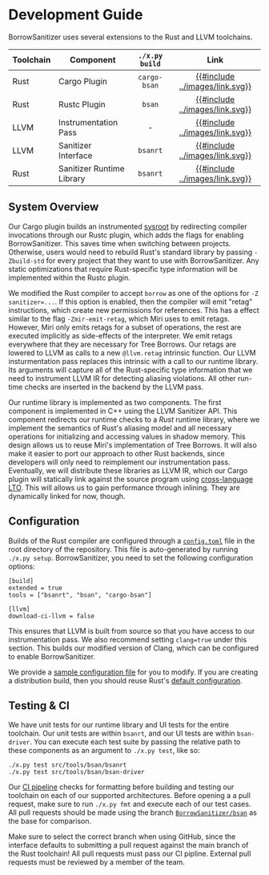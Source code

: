 # Development Guide
BorrowSanitizer uses several extensions to the Rust and LLVM toolchains.

| Toolchain | Component                  |`./x.py build` | Link |
|-----------|----------------------------|:-----:|:----:|
| Rust      | Cargo Plugin               | `cargo-bsan` | [{{#include ../images/link.svg}}](https://github.com/BorrowSanitizer/rust/tree/bsan/src/tools/bsan/bsan-driver/cargo-bsan)     |
| Rust      | Rustc Plugin               | `bsan` |[{{#include ../images/link.svg}}](https://github.com/BorrowSanitizer/rust/tree/bsan/src/tools/bsan/bsan-driver/)     |
| LLVM      | Instrumentation Pass       | - |[{{#include ../images/link.svg}}](https://github.com/BorrowSanitizer/llvm-project/blob/bsan/llvm/lib/Transforms/Instrumentation/BorrowSanitizer.cpp)     |
| LLVM      | Sanitizer Interface        |`bsanrt` |[{{#include ../images/link.svg}}](https://github.com/BorrowSanitizer/llvm-project/tree/bsan/compiler-rt/lib/bsan)      |
| Rust    | Sanitizer Runtime Library  |`bsanrt` |[{{#include ../images/link.svg}}](https://github.com/BorrowSanitizer/rust/tree/bsan/src/tools/bsan/bsanrt)      |

## System Overview
Our Cargo plugin builds an instrumented [sysroot](https://rustc-dev-guide.rust-lang.org/building/bootstrapping/what-bootstrapping-does.html?highlight=sysroot#what-is-a-sysroot) by redirecting compiler invocations through our Rustc plugin, which adds the flags for enabling BorrowSanitizer. This saves time when switching between projects. Otherwise, users would need to rebuild Rust's standard library by passing `-Zbuild-std` for every project that they want to use with BorrowSanitizer. Any static optimizations that require Rust-specific type information will be implemented within the Rustc plugin. 

We modified the Rust compiler to accept `borrow` as one of the options for `-Z sanitizer=...`. If this option is enabled, then the compiler will emit "retag" instructions, which create new permissions for references. This has a  effect similar to the flag `-Zmir-emit-retag`, which Miri uses to emit retags. However, Miri only emits retags for a subset of operations, the rest are executed implicitly as side-effects of the interpreter. We emit retags everywhere that they are necessary for Tree Borrows. Our retags are lowered to LLVM as calls to a new `@llvm.retag` intrinsic function. Our LLVM insturmentation pass replaces this intrinsic with a call to our runtime library. Its arguments will capture all of the Rust-specific type information that we need to instrument LLVM IR for detecting aliasing violations. All other run-time checks are inserted in the backend by the LLVM pass. 

Our runtime library is implemented as two components. The first component is implemented in C++ using the LLVM Sanitizer API. This component redirects our runtime checks to a *Rust* runtime library, where we implement the semantics of Rust's aliasing model and all necessary operations for initializing and accessing values in shadow memory. This design allows us to reuse Miri's implementation of Tree Borrows. It will also make it easier to port our approach to other Rust backends, since developers will only need to reimplement our instrumentation pass. Eventually, we will distribute these libraries as LLVM IR, which our Cargo plugin will statically link against the source program using [cross-language LTO](https://doc.rust-lang.org/rustc/linker-plugin-lto.html). This will allows us to gain performance through inlining. They are dynamically linked for now, though.

## Configuration
Builds of the Rust compiler are configured through a [`config.toml`](https://github.com/rust-lang/rust/blob/master/config.example.toml) file in the root directory of the repository. 
This file is auto-generated by running `./x.py setup`. BorrowSanitizer, you need to set the following configuration options: 
```
[build]
extended = true
tools = ["bsanrt", "bsan", "cargo-bsan"]

[llvm]
download-ci-llvm = false
```
This ensures that LLVM is built from source so that you have access to our instrumentation pass. 
We also recommend setting `clang=true` under this section. This builds our modified version of Clang, 
which can be configured to enable BorrowSanitizer. 

We provide a [sample configuration file](https://github.com/BorrowSanitizer/rust/blob/bsan/src/bootstrap/defaults/config.bsan.dev.toml) for you to modify.
If you are creating a distribution build, then you should reuse Rust's [default configuration](https://github.com/BorrowSanitizer/rust/blob/bsan/src/bootstrap/defaults/config.dist.toml).

## Testing & CI
We have unit tests for our runtime library and UI tests for the entire toolchain. Our unit tests are within `bsanrt`, and our UI tests are within `bsan-driver`. You can execute each test suite by passing the relative path to these components as an argument to `./x.py test`, like so: 

```
./x.py test src/tools/bsan/bsanrt
./x.py test src/tools/bsan/bsan-driver
```

Our [CI pipeline](https://github.com/BorrowSanitizer/rust/blob/bsan/.github/workflows/build.yml) checks for formatting before building and testing our toolchain on each of our supported architectures. Before opening a a pull request, make sure to run `./x.py fmt` and execute each of our test cases. All pull requests should be made using the branch [`BorrowSanitizer/bsan`](https://github.com/BorrowSanitizer/rust/tree/bsan) as the base for comparison. 

Make sure to select the correct branch when using GitHub, since the interface defaults to submitting a pull request against the main branch of the Rust toolchain! All pull requests must pass our CI pipline. External pull requests must be reviewed by a member of the team.